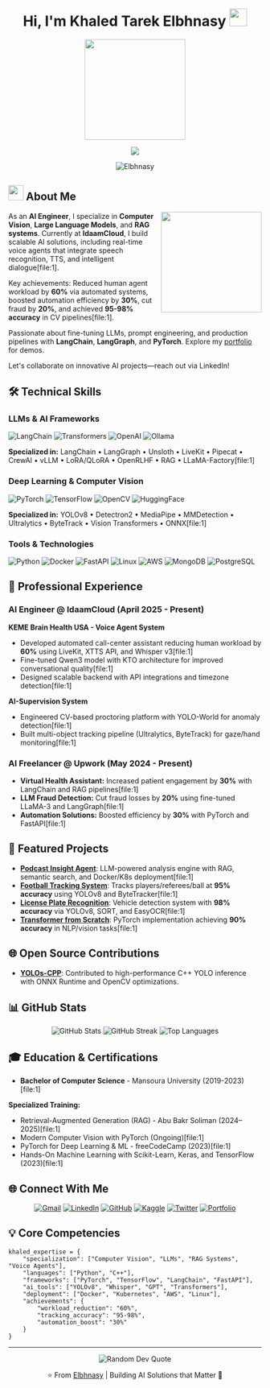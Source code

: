 <h1 align="center">Hi, I'm Khaled Tarek Elbhnasy <img src="https://media.giphy.com/media/Nz8zd9hhlNujmg2Jve/giphy.gif" width="35"></h1>

<div id="header" align="center">
  <img src="https://cdn.dribbble.com/userupload/23674116/file/original-c90e701769c613739af5fca461679712.gif" width="200"/>
</div>

<p align="center">
  <a href="https://github.com/DenverCoder1/readme-typing-svg">
    <img src="https://readme-typing-svg.herokuapp.com?color=blue&height=60&lines=AI+Engineer+%7C+ML+Specialist;Computer+Vision+%7C+LLMs+Expert;RAG+Systems+%7C+Voice+Agents;Building+Production-Ready+AI+Solutions&center=true&width=600&height=50">
  </a>
</p>

<p align="center"> 
  <img src="https://komarev.com/ghpvc/?username=Elbhnasy&label=Profile%20views&color=blue&style=flat" alt="Elbhnasy" />
</p>

## <img src="https://user-images.githubusercontent.com/63050133/156777293-72a6e681-2582-4a9d-ad92-09d1181d47c7.gif" width="30px"> About Me

<img align="right" src="https://user-images.githubusercontent.com/63050133/156676671-d5b2e362-97d4-4404-9447-dd71ddfea82f.gif" width="200px"/>

As an **AI Engineer**, I specialize in **Computer Vision**, **Large Language Models**, and **RAG systems**. Currently at **IdaamCloud**, I build scalable AI solutions, including real-time voice agents that integrate speech recognition, TTS, and intelligent dialogue[file:1].

Key achievements: Reduced human agent workload by **60%** via automated systems, boosted automation efficiency by **30%**, cut fraud by **20%**, and achieved **95-98% accuracy** in CV pipelines[file:1].

Passionate about fine-tuning LLMs, prompt engineering, and production pipelines with **LangChain**, **LangGraph**, and **PyTorch**. Explore my [portfolio](https://elbhnasy.github.io/KhaledTarek/) for demos.

Let's collaborate on innovative AI projects—reach out via LinkedIn!

## 🛠️ Technical Skills

### LLMs & AI Frameworks
![LangChain](https://img.shields.io/badge/LangChain-121212?style=for-the-badge&logo=chainlink&logoColor=white)
![Transformers](https://img.shields.io/badge/Transformers-FF6F00?style=for-the-badge&logo=huggingface&logoColor=white)
![OpenAI](https://img.shields.io/badge/OpenAI-412991?style=for-the-badge&logo=openai&logoColor=white)
![Ollama](https://img.shields.io/badge/Ollama-000000?style=for-the-badge&logo=llama&logoColor=white)

**Specialized in:** LangChain • LangGraph • Unsloth • LiveKit • Pipecat • CrewAI • vLLM • LoRA/QLoRA • OpenRLHF • RAG • LLaMA-Factory[file:1]

### Deep Learning & Computer Vision
![PyTorch](https://img.shields.io/badge/PyTorch-EE4C2C?style=for-the-badge&logo=pytorch&logoColor=white)
![TensorFlow](https://img.shields.io/badge/TensorFlow-FF6F00?style=for-the-badge&logo=tensorflow&logoColor=white)
![OpenCV](https://img.shields.io/badge/OpenCV-5C3EE8?style=for-the-badge&logo=opencv&logoColor=white)
![HuggingFace](https://img.shields.io/badge/HuggingFace-FFD21E?style=for-the-badge&logo=huggingface&logoColor=black)

**Specialized in:** YOLOv8 • Detectron2 • MediaPipe • MMDetection • Ultralytics • ByteTrack • Vision Transformers • ONNX[file:1]

### Tools & Technologies
![Python](https://img.shields.io/badge/Python-3776AB?style=for-the-badge&logo=python&logoColor=white)
![Docker](https://img.shields.io/badge/Docker-2496ED?style=for-the-badge&logo=docker&logoColor=white)
![FastAPI](https://img.shields.io/badge/FastAPI-009688?style=for-the-badge&logo=fastapi&logoColor=white)
![Linux](https://img.shields.io/badge/Linux-FCC624?style=for-the-badge&logo=linux&logoColor=black)
![AWS](https://img.shields.io/badge/AWS-232F3E?style=for-the-badge&logo=amazon-aws&logoColor=white)
![MongoDB](https://img.shields.io/badge/MongoDB-47A248?style=for-the-badge&logo=mongodb&logoColor=white)
![PostgreSQL](https://img.shields.io/badge/PostgreSQL-316192?style=for-the-badge&logo=postgresql&logoColor=white)

## 💼 Professional Experience

### AI Engineer @ IdaamCloud (April 2025 - Present)

**KEME Brain Health USA - Voice Agent System**
- Developed automated call-center assistant reducing human workload by **60%** using LiveKit, XTTS API, and Whisper v3[file:1]
- Fine-tuned Qwen3 model with KTO architecture for improved conversational quality[file:1]
- Designed scalable backend with API integrations and timezone detection[file:1]

**AI-Supervision System**
- Engineered CV-based proctoring platform with YOLO-World for anomaly detection[file:1]
- Built multi-object tracking pipeline (Ultralytics, ByteTrack) for gaze/hand monitoring[file:1]

### AI Freelancer @ Upwork (May 2024 - Present)
- **Virtual Health Assistant:** Increased patient engagement by **30%** with LangChain and RAG pipelines[file:1]
- **LLM Fraud Detection:** Cut fraud losses by **20%** using fine-tuned LLaMA-3 and LangGraph[file:1]
- **Automation Solutions:** Boosted efficiency by **30%** with PyTorch and FastAPI[file:1]

## 🚀 Featured Projects

- **[Podcast Insight Agent](https://github.com/Elbhnasy)**: LLM-powered analysis engine with RAG, semantic search, and Docker/K8s deployment[file:1]
- **[Football Tracking System](https://github.com/Elbhnasy/Football-Analysis-system)**: Tracks players/referees/ball at **95% accuracy** using YOLOv8 and ByteTracker[file:1]
- **[License Plate Recognition](https://github.com/Elbhnasy)**: Vehicle detection system with **98% accuracy** via YOLOv8, SORT, and EasyOCR[file:1]
- **[Transformer from Scratch](https://github.com/Elbhnasy)**: PyTorch implementation achieving **90% accuracy** in NLP/vision tasks[file:1]

## 🌐 Open Source Contributions

- **[YOLOs-CPP](https://github.com/Geekgineer/YOLOs-CPP)**: Contributed to high-performance C++ YOLO inference with ONNX Runtime and OpenCV optimizations.

## 📊 GitHub Stats

<p align="center">
  <img src="https://github-readme-stats.vercel.app/api?username=Elbhnasy&show_icons=true&theme=radical" alt="GitHub Stats" />
  <img src="https://github-readme-streak-stats.herokuapp.com/?user=Elbhnasy&theme=radical" alt="GitHub Streak" />
  <img src="https://github-readme-stats.vercel.app/api/top-langs/?username=Elbhnasy&layout=compact&theme=radical" alt="Top Languages" />
</p>

## 🎓 Education & Certifications

- **Bachelor of Computer Science** - Mansoura University (2019-2023)[file:1]

**Specialized Training:**
- Retrieval-Augmented Generation (RAG) - Abu Bakr Soliman (2024–2025)[file:1]
- Modern Computer Vision with PyTorch (Ongoing)[file:1]
- PyTorch for Deep Learning & ML - freeCodeCamp (2023)[file:1]
- Hands-On Machine Learning with Scikit-Learn, Keras, and TensorFlow (2023)[file:1]

## 🌐 Connect With Me

<p align="center">
  <a href="mailto:khaledtelbahnasy@gmail.com"><img src="https://img.shields.io/badge/Gmail-D14836?style=for-the-badge&logo=gmail&logoColor=white" alt="Gmail"/></a>
  <a href="https://linkedin.com/in/khaledelbhnasy"><img src="https://img.shields.io/badge/LinkedIn-0077B5?style=for-the-badge&logo=linkedin&logoColor=white" alt="LinkedIn"/></a>
  <a href="https://github.com/Elbhnasy"><img src="https://img.shields.io/badge/GitHub-100000?style=for-the-badge&logo=github&logoColor=white" alt="GitHub"/></a>
  <a href="https://kaggle.com/khaledelbhnasy"><img src="https://img.shields.io/badge/Kaggle-20BEFF?style=for-the-badge&logo=kaggle&logoColor=white" alt="Kaggle"/></a>
  <a href="https://twitter.com/K_Elbhnasy"><img src="https://img.shields.io/badge/Twitter-1DA1F2?style=for-the-badge&logo=twitter&logoColor=white" alt="Twitter"/></a>
  <a href="https://elbhnasy.github.io/KhaledTarek/"><img src="https://img.shields.io/badge/Portfolio-FF5722?style=for-the-badge&logo=todoist&logoColor=white" alt="Portfolio"/></a>
</p>

## 💡 Core Competencies

```
khaled_expertise = {
    "specialization": ["Computer Vision", "LLMs", "RAG Systems", "Voice Agents"],
    "languages": ["Python", "C++"],
    "frameworks": ["PyTorch", "TensorFlow", "LangChain", "FastAPI"],
    "ai_tools": ["YOLOv8", "Whisper", "GPT", "Transformers"],
    "deployment": ["Docker", "Kubernetes", "AWS", "Linux"],
    "achievements": {
        "workload_reduction": "60%",
        "tracking_accuracy": "95-98%",
        "automation_boost": "30%"
    }
}
```

---

<p align="center">
  <img src="https://quotes-github-readme.vercel.app/api?type=horizontal&theme=radical" alt="Random Dev Quote"/>
</p>

<p align="center">
  ⭐️ From <a href="https://github.com/Elbhnasy">Elbhnasy</a> | Building AI Solutions that Matter 🚀
</p>
